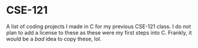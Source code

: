 # CSE-121
A list of coding projects I made in C for my previous CSE-121 class.
I do not plan to add a license to these as these were my first steps into C. Frankly, it would be a _bad_ idea to copy these, lol.
